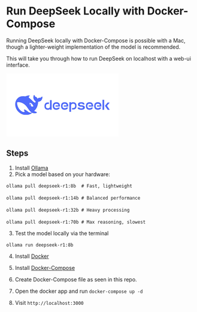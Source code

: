 # Run DeepSeek Locally with Docker-Compose

Running DeepSeek locally with Docker-Compose is possible with a Mac, though a lighter-weight implementation of the model is recommended.

This will take you through how to run DeepSeek on localhost with a web-ui interface. 

![alt text](image.png)

## Steps

1. Install [Ollama](https://martech.org/how-to-run-deepseek-locally-on-your-computer/)
2.  Pick a model based on your hardware:
```
ollama pull deepseek-r1:8b  # Fast, lightweight  

ollama pull deepseek-r1:14b # Balanced performance  

ollama pull deepseek-r1:32b # Heavy processing  

ollama pull deepseek-r1:70b # Max reasoning, slowest
```
3. Test the model locally via the terminal 
```
ollama run deepseek-r1:8b
```

4. Install [Docker](https://www.docker.com/get-started)

5. Install [Docker-Compose](https://formulae.brew.sh/formula/docker-compose)

6. Create Docker-Compose file as seen in this repo. 

7. Open the docker app and run `docker-compose up -d`

8. Visit `http://localhost:3000`

